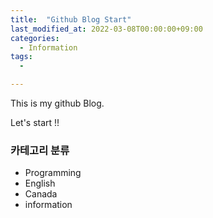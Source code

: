 ```yaml
---
title:  "Github Blog Start"
last_modified_at: 2022-03-08T00:00:00+09:00
categories:
  - Information
tags: 
  - 

---
```


This is my github Blog.

Let's start !!

### 카테고리 분류
  * Programming
  * English
  * Canada
  * information


